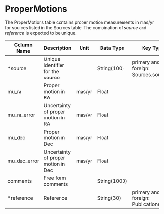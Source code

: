 # ProperMotions

The ProperMotions table contains proper motion measurements in mas/yr for sources listed in the Sources table. 
The combination of *source* and *reference* is expected to be unique.

| Column Name | Description  | Unit  | Data Type | Key Type  |
|---|---|---|---|---|
| *source        | Unique identifier for the source |   | String(100)  | primary and foreign: Sources.source   |
| mu_ra         | Proper motion in RA | mas/yr | Float  |   |
| mu_ra_error   | Uncertainty of proper motion in RA | mas/yr | Float  |   |
| mu_dec        | Proper motion in Dec | mas/yr | Float  |   |
| mu_dec_error  | Uncertainty of proper motion in Dec | mas/yr | Float  |   |
| comments      | Free form comments |   | String(1000) |   |
| *reference     | Reference |   | String(30) | primary and foreign: Publications.name |
